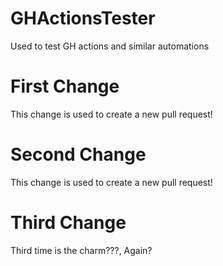 # GHActionsTester
Used to test GH actions and similar automations

# First Change
This change is used to create a new pull request!

# Second Change
This change is used to create a new pull request!

# Third Change
Third time is the charm???, Again?
